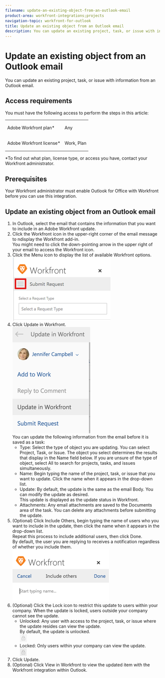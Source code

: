 ```yaml
---
filename: update-an-existing-object-from-an-outlook-email
product-area: workfront-integrations;projects
navigation-topic: workfront-for-outlook
title: Update an existing object from an Outlook email
description: You can update an existing project, task, or issue with information from an Outlook email.
---
```


# Update an existing object from an Outlook email

You can update an existing project, task, or issue with information from an Outlook email.

## Access requirements

You must have the following access to perform the steps in this article:

<table cellspacing="0"> 
 <col> 
 <col> 
 <tbody> 
  <tr> 
   <td role="rowheader">Adobe Workfront plan*</td> 
   <td> <p>Any</p> </td> 
  </tr> 
  <tr> 
   <td role="rowheader">Adobe Workfront license*</td> 
   <td> <p>Work, Plan</p> </td> 
  </tr> <!--
   Access level configurations* [Insert any access level configurations needed] Example: Edit access to Documents Note: If you still don't have access, ask your Workfront administrator if they set additional restrictions in your access level. For information on how a Workfront administrator can modify your access level, see Create or modify custom access levels. You must be a Workfront administrator. For information on Workfront administrators, see Grant a user full administrative access. You must be a group administrator. For more information on group administrators, see Group administrators.
  --> <!--
   Object permissions [Insert permissions needed and specify the object] Example: View access or higher on Documents For information on requesting additional access, see Request access to objects in Adobe Workfront.
  --> 
 </tbody> 
</table>

&#42;To find out what plan, license type, or access you have, contact your Workfront administrator.

## Prerequisites

Your Workfront administrator must enable Outlook for Office with Workfront before you can use this integration.

## Update an existing object from an Outlook email

<ol> 
 <li value="1">In Outlook, select the email that contains the information that you want to include in an Adobe Workfront&nbsp;update.&nbsp;</li> 
 <li value="2">Click the&nbsp;<span class="bold">Workfront</span>&nbsp;icon in the upper-right corner of the email message to ndisplay the Workfront add-in.<br>You might need to click the down-pointing arrow in the upper right of your email to access the Workfront icon.</li> 
 <li value="3">Click the <span class="bold">Menu</span> icon to display the list of available Workfront options.<br><img src="assets/o365-addin-menu-icon.png" alt="o365_addin_menu_icon.png"></li> 
 <li value="4">Click <span class="bold">Update in Workfront</span>.<br><img src="assets/outlook-update-in-workfront-menu-253x345.png" alt="outlook_Update_in_workfront_menu.png" style="width: 253;height: 345;"><br>You can update the following information from the email before it is saved as a task: 
  <ul>
   <li><span class="bold">Type</span>: Select the type of object you are updating. You can select <span class="bold">Project</span>, <span class="bold">Task</span>, or <span class="bold">Issue</span>. The object you select determines the results that display in the <span class="bold">Name</span> field below. If you are unsure of the type of object, select <span class="bold">All</span> to search for projects, tasks, and issues simultaneously.</li>
   <li><span class="bold">Name</span>: Begin&nbsp;typing the name of the project, task, or issue that you want to update. Click the name when it appears in the drop-down list.</li>
   <li><span class="bold">Update</span>: By default, the update is the same as the email Body. You can modify the update as desired.<br>This update is displayed as the update status in Workfront.</li>
   <li><span class="bold">Attachments</span>: Any email attachments are saved to the Documents area of the task. You can delete any attachments before submitting the update.</li>
  </ul></li> 
 <li value="5"> (Optional) Click&nbsp;<span class="bold">Include Others</span>, begin typing the name of users who you want to include in the update, then click the name when it appears in the drop-down list. <br>Repeat this process to include additional users, then click <span class="bold">Done</span>.<br>By default, the user you are replying to receives a notification regardless of whether you include them.<br><img src="assets/o365-addin-includeothers.png" alt="o365_addin_includeothers.png"><br></li> 
 <li value="6"> (Optional)&nbsp;Click the <span class="bold">Lock</span> icon to restrict this update to users within your company. When the update is locked, users outside your company cannot see the update. 
  <ul>
   <li><span class="bold">Unlocked:</span> Any user with access to the project, task, or issue where the update resides can view the update.<br>By default, the update is unlocked.<br><img src="assets/o365-addin-unlock.png" alt="o365_addin_unlock.png"></li>
   <li><span class="bold">Locked:</span> Only users within your company can view the update.<br><img src="assets/o365-addin-lock.png" alt="o365_addin_lock.png"><br></li>
  </ul></li> 
 <li value="7"> Click <span class="bold">Update</span>. </li> 
 <li value="8"> (Optional) Click <span class="bold">View in Workfront</span> to view the updated item with the Workfront integration within Outlook. </li> 
</ol>

